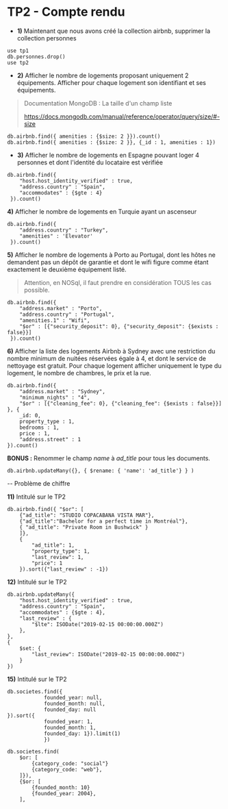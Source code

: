# TP2 - Compte rendu

- **1)** Maintenant que nous avons créé la collection airbnb, supprimer la collection personnes

```
use tp1
db.personnes.drop()
use tp2
```

- **2)** Afficher le nombre de logements proposant uniquement 2 équipements. Afficher pour chaque logement son identifiant et ses équipements.

> Documentation MongoDB : La taille d'un champ liste
>
> https://docs.mongodb.com/manual/reference/operator/query/size/#-size

```
db.airbnb.find({ amenities : {$size: 2 }}).count()
db.airbnb.find({ amenities : {$size: 2 }}, {_id : 1, amenities : 1})
```

- **3)** Afficher le nombre de logements en Espagne pouvant loger 4 personnes et dont l'identité du locataire est vérifiée

```
db.airbnb.find({ 
    "host.host_identity_verified" : true,
    "address.country" : "Spain",
    "accommodates" : {$gte : 4} 
 }).count()
```

**4)** Afficher le nombre de logements en Turquie ayant un ascenseur

```
db.airbnb.find({
    "address.country" : "Turkey",
    "amenities" : 'Elevator'
 }).count()
```

**5)** Afficher le nombre de logements à Porto au Portugal, dont les hôtes ne demandent pas un dépôt de garantie et dont le wifi figure comme étant exactement le deuxième équipement listé.
> Attention, en NOSql, il faut prendre en considération TOUS les cas possible.

```
db.airbnb.find({ 
    "address.market" : "Porto",
    "address.country" : "Portugal",
    "amenities.1" : "Wifi", 
    "$or" : [{"security_deposit": 0}, {"security_deposit": {$exists : false}}]
 }).count()
```

**6)** Afficher la liste des logements Airbnb à Sydney avec une restriction du nombre minimum de nuitées réservées égale à 4, et dont le service de nettoyage est gratuit. Pour chaque logement afficher uniquement le type du logement, le nombre de chambres, le prix et la rue.

```
db.airbnb.find({
    "address.market" : "Sydney",
    "minimum_nights" : "4",
    "$or" : [{"cleaning_fee": 0}, {"cleaning_fee": {$exists : false}}]
}, {
    _id: 0,
    property_type : 1, 
    bedrooms : 1, 
    price : 1, 
    "address.street" : 1 
}).count()
```

**BONUS :** Renommer le champ *name* à *ad_title* pour tous les documents. 

```
db.airbnb.updateMany({}, { $rename: { 'name': 'ad_title'} } )
```

-- Problème de chiffre

**11)** Intitulé sur le TP2
```
db.airbnb.find({ "$or": [
    {"ad_title": "STUDIO COPACABANA VISTA MAR"}, 
    {"ad_title":"Bachelor for a perfect time in Montréal"},
    { "ad_title": "Private Room in Bushwick" }
    ]},
    {
        "ad_title": 1, 
        "property_type": 1,
        "last_review": 1,
        "price": 1
    }).sort({"last_review" : -1})
```

**12)** Intitulé sur le TP2
```
db.airbnb.updateMany({
    "host.host_identity_verified" : true,
    "address.country" : "Spain",
    "accommodates" : {$gte : 4},
    "last_review" : {
        "$lte": ISODate("2019-02-15 00:00:00.000Z")
    },
}, 
{
    $set: {
        "last_review": ISODate("2019-02-15 00:00:00.000Z")
    }
})
```

**15)** Intitulé sur le TP2
```
db.societes.find({
            founded_year: null,
            founded_month: null,
            founded_day: null
}).sort({
            founded_year: 1,
            founded_month: 1,
            founded_day: 1}).limit(1)
            })
```

```
db.societes.find(
    $or: [
        {category_code: "social"}
        {category_code: "web"},
    ]}),
    {$or: [
        {founded_month: 10}
        {founded_year: 2004}, 
    ],
```


